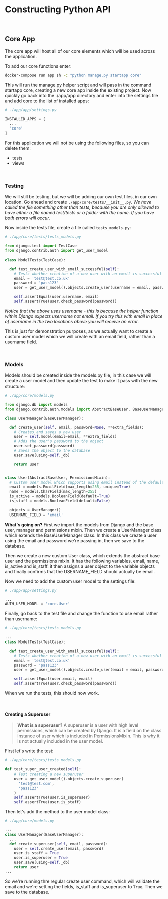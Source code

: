 # Constructing Python API

&nbsp;
## Core App
The core app will host all of our core elements which will be used across the application.

To add our core functions enter:

```bash
docker-compose run app sh -c "python manage.py startapp core"
```
This will run the manage.py helper script and will pass in the command startapp core, creating a new core app inside the existing project. Now quickly go back into the ./app/app directory and enter into the settings file and add core to the list of installed apps:

```py
# ./app/app/settings.py

INSTALLED_APPS = [
  ...
  'core'
]
```

For this application we will not be using the following files, so you can delete them:

* tests
* views

&nbsp;
### Testing

We will still be testing, but we will be adding our own test files, in our own location. Go ahead and create `./app/core/tests/__init__.py`. _We have called the file something other than tests, because you are only allowed to have either a file named test/tests or a folder with the name. If you have both errors will occur_. 

Now inside the tests file, create a file called `tests_models.py`:

```py
# ./app/core/tests/tests_models.py

from django.test import TestCase
from django.contrib.auth import get_user_model

class ModelTests(TestCase):

  def test_create_user_with_email_successful(self):
    # Tests whether creation of a new user with an email is successful
    email = 'test@test.co.uk'
    password = 'pass123'
    user = get_user_model().objects.create_user(username = email, password = password)

    self.assertEqual(user.username, email)
    self.assertTrue(user.check_password(password))
```

_Notice that the above uses username - this is because the helper function within Django expects username not email. If you try this with email in place of username in the two locations above you will receive an error._

This is just for demonstration purposes, as we actually want to create a custom user model which we will create with an email field, rather than a username field. 


&nbsp;
### Models
Models should be created inside the models.py file, in this case we will create a user model and then update the test to make it pass with the new structure:

```py
# ./app/core/models.py

from django.db import models
from django.contrib.auth.models import AbstractBaseUser, BaseUserManager, PermissionsMixin

class UserManager(BaseUserManager):

  def create_user(self, email, password=None, **extra_fields):
    # Creates and saves a new user
    user = self.model(email=email, **extra_fields)
    # Adds the user's password to the object
    user.set_password(password)
    # Saves the object to the database
    user.save(using=self._db)

    return user


class User(AbstractBaseUser, PermissionsMixin):
  # Custom user model which supports using email instead of the default username
  email = models.EmailField(max_length=255, unique=True)
  name = models.CharField(max_length=255)
  is_active = models.BooleanField(default=True)
  is_staff = models.BooleanField(default=False)

  objects = UserManager()
  USERNAME_FIELD = 'email'
```
**What's going on?**
First we import the models from Django and the base user, manager and permissions mixin. Then we create a UserManager class which extends the BaseUserManager class. In this class we create a user using the email and password we're passing in, then we save to the database.

Then we create a new custom User class, which extends the abstract base user and the permissions mixin. It has the following variables, email, name, is_active and is_staff. it then assigns a user object to the variable objects and finally confirms that the USERNAME_FIELD should actually be email.

Now we need to add the custom user model to the settings file:

```py
# ./app/app/settings.py

...
AUTH_USER_MODEL = 'core.User'
```

Finally, go back to the test file and change the function to use email rather than username:

```py
# ./app/core/tests/tests_models.py

...
class ModelTests(TestCase):

  def test_create_user_with_email_successful(self):
    # Tests whether creation of a new user with an email is successful
    email = 'test@test.co.uk'
    password = 'pass123'
    user = get_user_model().objects.create_user(email = email, password = password)

    self.assertEqual(user.email, email)
    self.assertTrue(user.check_password(password))
```

When we run the tests, this should now work.

&nbsp;
#### Creating a Superuser
> **What is a superuser?**
> A superuser is a user with high level permissions, which can be created by Django. It is a field on the class instance of user which is included in PermissionsMixin. This is why it is not actually included in the user model.

First let's write the test:

```py
# ./app/core/tests/tests_models.py

def test_super_user_created(self):
    # Test creating a new superuser
    user = get_user_model().objects.create_superuser(
      'test@test.com',
      'pass123'
    )
    self.assertTrue(user.is_superuser)
    self.assertTrue(user.is_staff)
```

Then let's add the method to the user model class:

```py
# ./app/core/models.py

...
class UserManager(BaseUserManager):
  ...
  def create_superuser(self, email, password):
    user = self.create_user(email, password)
    user.is_staff = True
    user.is_superuser = True
    user.save(using=self._db)
    return user
...
```
So we're running thre regular create user command, which will validate the email and we're setting the fields, is_staff and is_superuser to `True`. Then we save to the database.
